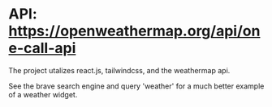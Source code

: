 # API: https://openweathermap.org/api/one-call-api

The project utalizes react.js, tailwindcss, and the weathermap api.

See the brave search engine and query 'weather' for a much better example of a weather widget.